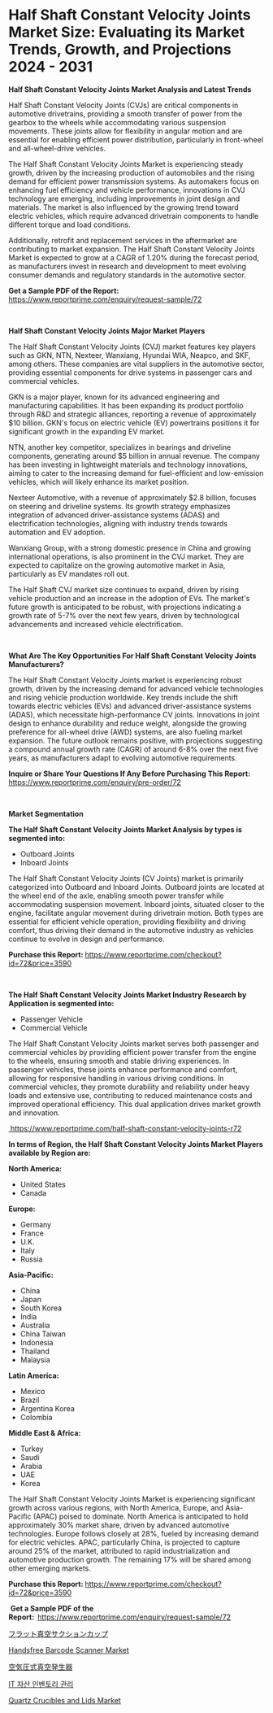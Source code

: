 <p><h1>Half Shaft Constant Velocity Joints Market Size: Evaluating its Market Trends, Growth, and Projections 2024 - 2031</h1></p><p><strong>Half Shaft Constant Velocity Joints Market Analysis and Latest Trends</strong></p>
<p><p>Half Shaft Constant Velocity Joints (CVJs) are critical components in automotive drivetrains, providing a smooth transfer of power from the gearbox to the wheels while accommodating various suspension movements. These joints allow for flexibility in angular motion and are essential for enabling efficient power distribution, particularly in front-wheel and all-wheel-drive vehicles.</p><p>The Half Shaft Constant Velocity Joints Market is experiencing steady growth, driven by the increasing production of automobiles and the rising demand for efficient power transmission systems. As automakers focus on enhancing fuel efficiency and vehicle performance, innovations in CVJ technology are emerging, including improvements in joint design and materials. The market is also influenced by the growing trend toward electric vehicles, which require advanced drivetrain components to handle different torque and load conditions.</p><p>Additionally, retrofit and replacement services in the aftermarket are contributing to market expansion. The Half Shaft Constant Velocity Joints Market is expected to grow at a CAGR of 1.20% during the forecast period, as manufacturers invest in research and development to meet evolving consumer demands and regulatory standards in the automotive sector.</p></p>
<p><strong>Get a Sample PDF of the Report:&nbsp;</strong> <a href="https://www.reportprime.com/enquiry/request-sample/72">https://www.reportprime.com/enquiry/request-sample/72</a></p>
<p>&nbsp;</p>
<p><strong>Half Shaft Constant Velocity Joints Major Market Players</strong></p>
<p><p>The Half Shaft Constant Velocity Joints (CVJ) market features key players such as GKN, NTN, Nexteer, Wanxiang, Hyundai WIA, Neapco, and SKF, among others. These companies are vital suppliers in the automotive sector, providing essential components for drive systems in passenger cars and commercial vehicles.</p><p>GKN is a major player, known for its advanced engineering and manufacturing capabilities. It has been expanding its product portfolio through R&D and strategic alliances, reporting a revenue of approximately $10 billion. GKN's focus on electric vehicle (EV) powertrains positions it for significant growth in the expanding EV market.</p><p>NTN, another key competitor, specializes in bearings and driveline components, generating around $5 billion in annual revenue. The company has been investing in lightweight materials and technology innovations, aiming to cater to the increasing demand for fuel-efficient and low-emission vehicles, which will likely enhance its market position.</p><p>Nexteer Automotive, with a revenue of approximately $2.8 billion, focuses on steering and driveline systems. Its growth strategy emphasizes integration of advanced driver-assistance systems (ADAS) and electrification technologies, aligning with industry trends towards automation and EV adoption.</p><p>Wanxiang Group, with a strong domestic presence in China and growing international operations, is also prominent in the CVJ market. They are expected to capitalize on the growing automotive market in Asia, particularly as EV mandates roll out.</p><p>The Half Shaft CVJ market size continues to expand, driven by rising vehicle production and an increase in the adoption of EVs. The market's future growth is anticipated to be robust, with projections indicating a growth rate of 5-7% over the next few years, driven by technological advancements and increased vehicle electrification.</p></p>
<p>&nbsp;</p>
<p><strong>What Are The Key Opportunities For Half Shaft Constant Velocity Joints Manufacturers?</strong></p>
<p><p>The Half Shaft Constant Velocity Joints market is experiencing robust growth, driven by the increasing demand for advanced vehicle technologies and rising vehicle production worldwide. Key trends include the shift towards electric vehicles (EVs) and advanced driver-assistance systems (ADAS), which necessitate high-performance CV joints. Innovations in joint design to enhance durability and reduce weight, alongside the growing preference for all-wheel drive (AWD) systems, are also fueling market expansion. The future outlook remains positive, with projections suggesting a compound annual growth rate (CAGR) of around 6-8% over the next five years, as manufacturers adapt to evolving automotive requirements.</p></p>
<p><strong>Inquire or Share Your Questions If Any Before Purchasing This Report:</strong> <a href="https://www.reportprime.com/enquiry/pre-order/72">https://www.reportprime.com/enquiry/pre-order/72</a></p>
<p>&nbsp;</p>
<p><strong>Market Segmentation</strong></p>
<p><strong>The Half Shaft Constant Velocity Joints Market Analysis by types is segmented into:</strong></p>
<p><ul><li>Outboard Joints</li><li>Inboard Joints</li></ul></p>
<p><p>The Half Shaft Constant Velocity Joints (CV Joints) market is primarily categorized into Outboard and Inboard Joints. Outboard joints are located at the wheel end of the axle, enabling smooth power transfer while accommodating suspension movement. Inboard joints, situated closer to the engine, facilitate angular movement during drivetrain motion. Both types are essential for efficient vehicle operation, providing flexibility and driving comfort, thus driving their demand in the automotive industry as vehicles continue to evolve in design and performance.</p></p>
<p><strong>Purchase this Report:&nbsp;</strong><a href="https://www.reportprime.com/checkout?id=72&price=3590">https://www.reportprime.com/checkout?id=72&price=3590</a></p>
<p>&nbsp;</p>
<p><strong>The Half Shaft Constant Velocity Joints Market Industry Research by Application is segmented into:</strong></p>
<p><ul><li>Passenger Vehicle</li><li>Commercial Vehicle</li></ul></p>
<p><p>The Half Shaft Constant Velocity Joints market serves both passenger and commercial vehicles by providing efficient power transfer from the engine to the wheels, ensuring smooth and stable driving experiences. In passenger vehicles, these joints enhance performance and comfort, allowing for responsive handling in various driving conditions. In commercial vehicles, they promote durability and reliability under heavy loads and extensive use, contributing to reduced maintenance costs and improved operational efficiency. This dual application drives market growth and innovation.</p></p>
<p><a href="https://www.reportprime.com/half-shaft-constant-velocity-joints-r72">&nbsp;https://www.reportprime.com/half-shaft-constant-velocity-joints-r72</a></p>
<p><strong>In terms of Region, the Half Shaft Constant Velocity Joints Market Players available by Region are:</strong></p>
<p>
    <p> <strong> North America: </strong>
        <ul>
            <li>United States</li>
            <li>Canada</li>
        </ul>
        </p> 
    <p> <strong> Europe: </strong>
        <ul>
            <li>Germany</li>
            <li>France</li>
            <li>U.K.</li>
            <li>Italy</li>
            <li>Russia</li>
        </ul>
        </p> 
    <p> <strong> Asia-Pacific: </strong>
        <ul>
            <li>China</li>
            <li>Japan</li>
            <li>South Korea</li>
            <li>India</li>
            <li>Australia</li>
            <li>China Taiwan</li>
            <li>Indonesia</li>
            <li>Thailand</li>
            <li>Malaysia</li>
        </ul>
        </p> 
    <p> <strong> Latin America: </strong>
        <ul>
            <li>Mexico</li>
            <li>Brazil</li>
            <li>Argentina Korea</li>
            <li>Colombia</li>
        </ul>
        </p> 
    <p> <strong> Middle East & Africa: </strong>
        <ul>
            <li>Turkey</li>
            <li>Saudi</li>
            <li>Arabia</li>
            <li>UAE</li>
            <li>Korea</li>
        </ul>
    </p>
    </p>
<p><p>The Half Shaft Constant Velocity Joints Market is experiencing significant growth across various regions, with North America, Europe, and Asia-Pacific (APAC) poised to dominate. North America is anticipated to hold approximately 30% market share, driven by advanced automotive technologies. Europe follows closely at 28%, fueled by increasing demand for electric vehicles. APAC, particularly China, is projected to capture around 25% of the market, attributed to rapid industrialization and automotive production growth. The remaining 17% will be shared among other emerging markets.</p></p>
<p><strong>Purchase this Report: </strong><a href="https://www.reportprime.com/checkout?id=72&price=3590">https://www.reportprime.com/checkout?id=72&price=3590</a></p>
<p>&nbsp;<strong>Get a Sample PDF of the Report:&nbsp;&nbsp;</strong><a href="https://www.reportprime.com/enquiry/request-sample/72">https://www.reportprime.com/enquiry/request-sample/72</a></p>
<p><strong></strong></p>
<p><p><a href="https://medium.com/@hattietromp/%E3%83%95%E3%83%A9%E3%83%83%E3%83%88%E7%9C%9F%E7%A9%BA%E5%90%B8%E7%9D%80%E3%82%AB%E3%83%83%E3%83%97%E5%B8%82%E5%A0%B4-2024%E5%B9%B4%E3%81%8B%E3%82%892031%E5%B9%B4%E3%81%BE%E3%81%A7%E3%81%AE%E3%82%B0%E3%83%AD%E3%83%BC%E3%83%90%E3%83%AB%E5%B8%82%E5%A0%B4%E3%81%AE%E6%B4%9E%E5%AF%9F%E3%81%A8%E8%B2%A9%E5%A3%B2%E5%8B%95%E5%90%91-61dd80062fdf">フラット真空サクションカップ</a></p><p><a href="https://medium.com/@eloisadavis25/global-handsfree-barcode-scanner-market-trends-insights-into-growth-opportunities-and-challenges-2a8fd4cea089">Handsfree Barcode Scanner Market</a></p><p><a href="https://medium.com/@hattietromp/%E3%82%A8%E3%82%A2%E9%A7%86%E5%8B%95%E5%BC%8F%E7%9C%9F%E7%A9%BA%E7%99%BA%E7%94%9F%E5%99%A8%E5%B8%82%E5%A0%B4%E3%81%AE%E8%A6%8F%E6%A8%A1%E3%81%AF%E5%B9%B4%E5%B9%B3%E5%9D%87%E6%88%90%E9%95%B7%E7%8E%87-cagr-7-5-%E3%81%A7%E6%88%90%E9%95%B7%E3%81%97%E3%81%A6%E3%81%8A%E3%82%8A-%E3%81%93%E3%81%AE%E5%A0%B1%E5%91%8A%E6%9B%B8%E3%81%A7%E3%81%AF%E7%A8%AE%E9%A1%9E-%E7%94%A8%E9%80%94-%E6%88%90%E9%95%B7-%E3%81%8A%E3%82%88%E3%81%B32024%E5%B9%B4%E3%81%8B%E3%82%892031%E5%B9%B4%E3%81%BE%E3%81%A7%E3%81%AE%E4%BA%88%E6%B8%AC%E3%81%AB%E5%9F%BA%E3%81%A5%E3%81%8F%E5%88%86%E6%9E%90%E3%81%8C%E5%90%AB%E3%81%BE%E3%82%8C%E3%81%A6%E3%81%84%E3%81%BE%E3%81%99-e667ffd29e13">空気圧式真空発生器</a></p><p><a href="https://medium.com/@addiehirthe50/%EA%B8%80%EB%A1%9C%EB%B2%8C-it-%EC%9E%90%EC%82%B0-%EC%9E%AC%EA%B3%A0-%EA%B4%80%EB%A6%AC-%EC%8B%9C%EC%9E%A5-%EB%B6%84%EC%84%9D-%ED%8A%B8%EB%A0%8C%EB%93%9C-%EC%98%88%EC%B8%A1-%EB%B0%8F-%EC%84%B1%EC%9E%A5-%EA%B8%B0%ED%9A%8C-2024-2031-186%ED%8E%98%EC%9D%B4%EC%A7%80-%EB%B3%B4%EA%B3%A0%EC%84%9C-20bf31c86973">IT 자산 인벤토리 관리</a></p><p><a href="https://issuu.com/reportprime-2/docs/quartz-crucibles-and-lids-market-si_917997c0c30946">Quartz Crucibles and Lids Market</a></p></p>